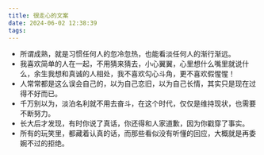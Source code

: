 ```yaml
---
title: 很走心的文案
date: 2024-06-02 12:38:39
tags:
---
```


* 所谓成熟，就是习惯任何人的忽冷忽热，也能看淡任何人的渐行渐远。
* 我喜欢简单的人在一起，不用猜来猜去，小心翼翼，心里想什么嘴里就说什么，余生我想和真诚的人相处，我不喜欢勾心斗角，更不喜欢假惺惺！
* 人常常都是这么误会自己的，以为自己恋旧，以为自己长情，其实只是现在过得不好而已。
* 千万别以为，淡泊名利就不用去奋斗，在这个时代，仅仅是维持现状，也需要不断努力。
* 长大后才发现，有时你说了真话，你还得和人家道歉，因为你戳穿了事实。
* 所有的玩笑里，都藏着认真的话，而那些看似没有听懂的回应，大概就是再委婉不过的拒绝。
